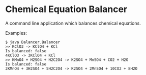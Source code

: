 # Chemical Equation Balancer
A command line application which balances chemical equations.

Examples:
```
$ java Balancer.Balancer
>> KClO3 -> KClO4 + KCl
Is balanced: false
4KClO3 -> 3KClO4 + KCl
>> KMnO4 + H2SO4 + H2C2O4 -> K2SO4 + MnSO4 + CO2 + H2O
Is balanced: false
2KMnO4 + 3H2SO4 + 5H2C2O4 -> K2SO4 + 2MnSO4 + 10CO2 + 8H2O
``` 